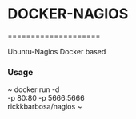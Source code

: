 # DOCKER-NAGIOS
====================


Ubuntu-Nagios Docker based




### Usage

~
docker run -d \
      -p 80:80 -p 5666:5666         \
      rickkbarbosa/nagios
~